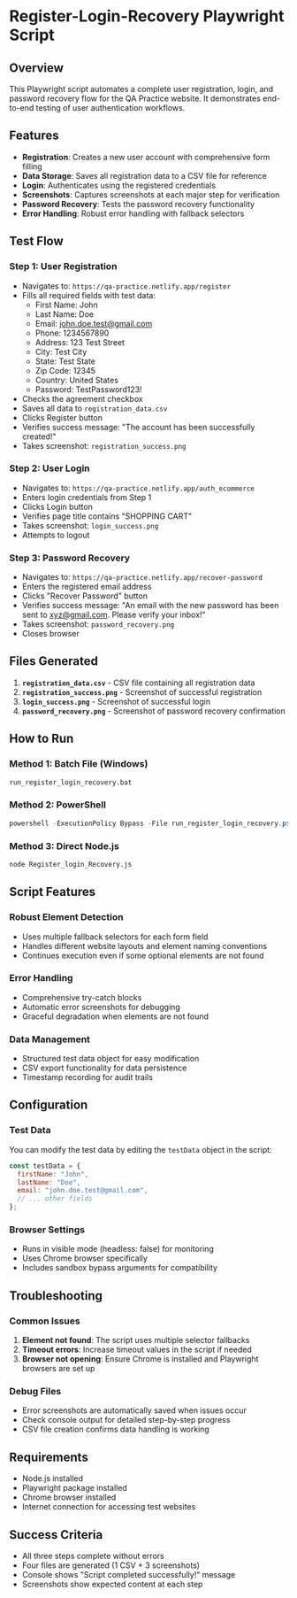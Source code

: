# Register-Login-Recovery Playwright Script

## Overview

This Playwright script automates a complete user registration, login, and password recovery flow for the QA Practice website. It demonstrates end-to-end testing of user authentication workflows.

## Features

- **Registration**: Creates a new user account with comprehensive form filling
- **Data Storage**: Saves all registration data to a CSV file for reference
- **Login**: Authenticates using the registered credentials
- **Screenshots**: Captures screenshots at each major step for verification
- **Password Recovery**: Tests the password recovery functionality
- **Error Handling**: Robust error handling with fallback selectors

## Test Flow

### Step 1: User Registration

- Navigates to: `https://qa-practice.netlify.app/register`
- Fills all required fields with test data:
  - First Name: John
  - Last Name: Doe
  - Email: john.doe.test@gmail.com
  - Phone: 1234567890
  - Address: 123 Test Street
  - City: Test City
  - State: Test State
  - Zip Code: 12345
  - Country: United States
  - Password: TestPassword123!
- Checks the agreement checkbox
- Saves all data to `registration_data.csv`
- Clicks Register button
- Verifies success message: "The account has been successfully created!"
- Takes screenshot: `registration_success.png`

### Step 2: User Login

- Navigates to: `https://qa-practice.netlify.app/auth_ecommerce`
- Enters login credentials from Step 1
- Clicks Login button
- Verifies page title contains "SHOPPING CART"
- Takes screenshot: `login_success.png`
- Attempts to logout

### Step 3: Password Recovery

- Navigates to: `https://qa-practice.netlify.app/recover-password`
- Enters the registered email address
- Clicks "Recover Password" button
- Verifies success message: "An email with the new password has been sent to xyz@gmail.com. Please verify your inbox!"
- Takes screenshot: `password_recovery.png`
- Closes browser

## Files Generated

1. **`registration_data.csv`** - CSV file containing all registration data
2. **`registration_success.png`** - Screenshot of successful registration
3. **`login_success.png`** - Screenshot of successful login
4. **`password_recovery.png`** - Screenshot of password recovery confirmation

## How to Run

### Method 1: Batch File (Windows)

```cmd
run_register_login_recovery.bat
```

### Method 2: PowerShell

```powershell
powershell -ExecutionPolicy Bypass -File run_register_login_recovery.ps1
```

### Method 3: Direct Node.js

```cmd
node Register_login_Recovery.js
```

## Script Features

### Robust Element Detection

- Uses multiple fallback selectors for each form field
- Handles different website layouts and element naming conventions
- Continues execution even if some optional elements are not found

### Error Handling

- Comprehensive try-catch blocks
- Automatic error screenshots for debugging
- Graceful degradation when elements are not found

### Data Management

- Structured test data object for easy modification
- CSV export functionality for data persistence
- Timestamp recording for audit trails

## Configuration

### Test Data

You can modify the test data by editing the `testData` object in the script:

```javascript
const testData = {
  firstName: "John",
  lastName: "Doe",
  email: "john.doe.test@gmail.com",
  // ... other fields
};
```

### Browser Settings

- Runs in visible mode (headless: false) for monitoring
- Uses Chrome browser specifically
- Includes sandbox bypass arguments for compatibility

## Troubleshooting

### Common Issues

1. **Element not found**: The script uses multiple selector fallbacks
2. **Timeout errors**: Increase timeout values in the script if needed
3. **Browser not opening**: Ensure Chrome is installed and Playwright browsers are set up

### Debug Files

- Error screenshots are automatically saved when issues occur
- Check console output for detailed step-by-step progress
- CSV file creation confirms data handling is working

## Requirements

- Node.js installed
- Playwright package installed
- Chrome browser installed
- Internet connection for accessing test websites

## Success Criteria

- All three steps complete without errors
- Four files are generated (1 CSV + 3 screenshots)
- Console shows "Script completed successfully!" message
- Screenshots show expected content at each step
